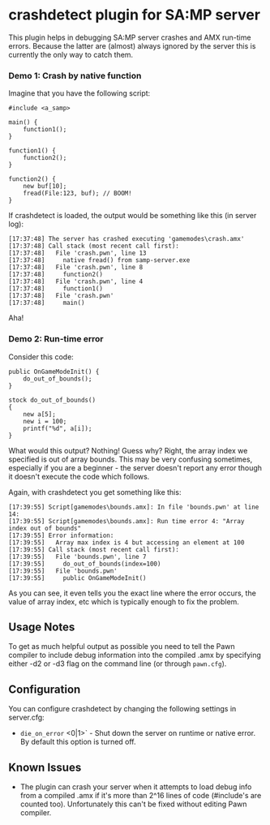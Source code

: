 crashdetect plugin for SA:MP server
===================================

This plugin helps in debugging SA:MP server crashes and AMX run-time errors. Because the latter are (almost) always
ignored by the server this is currently the only way to catch them.

### Demo 1: Crash by native function ###

Imagine that you have the following script:

	#include <a_samp>

	main() {
		function1();
  	}

	function1() {
		function2();
	}

	function2() {
		new buf[10];
		fread(File:123, buf); // BOOM!
	}

If crashdetect is loaded, the output would be something like this (in server log):

	[17:37:48] The server has crashed executing 'gamemodes\crash.amx'
	[17:37:48] Call stack (most recent call first):
	[17:37:48]   File 'crash.pwn', line 13
	[17:37:48]     native fread() from samp-server.exe
	[17:37:48]   File 'crash.pwn', line 8
	[17:37:48]     function2()
	[17:37:48]   File 'crash.pwn', line 4
	[17:37:48]     function1()
	[17:37:48]   File 'crash.pwn'
	[17:37:48]     main()

Aha! 


### Demo 2: Run-time error ###

Consider this code:

	public OnGameModeInit() {
		do_out_of_bounds();
	}

	stock do_out_of_bounds()
	{
		new a[5];
		new i = 100;
		printf("%d", a[i]);
 	}

What would this output? Nothing! Guess why? Right, the array index we specified is out of array bounds. 
This may be very confusing sometimes, especially if you are a beginner - the server doesn't report any error
though it doesn't execute the code which follows.

Again, with crashdetect you get something like this:

	[17:39:55] Script[gamemodes\bounds.amx]: In file 'bounds.pwn' at line 14:
	[17:39:55] Script[gamemodes\bounds.amx]: Run time error 4: "Array index out of bounds"
	[17:39:55] Error information:
	[17:39:55]   Array max index is 4 but accessing an element at 100
	[17:39:55] Call stack (most recent call first):
	[17:39:55]   File 'bounds.pwn', line 7
	[17:39:55]     do_out_of_bounds(index=100)
	[17:39:55]   File 'bounds.pwn'
	[17:39:55]     public OnGameModeInit()

As you can see, it even tells you the exact line where the error occurs, the value of array index, etc which 
is typically enough to fix the problem.

Usage Notes
-----------

To get as much helpful output as possible you need to tell the Pawn compiler to include debug information
into the compiled .amx by specifying either -d2 or -d3 flag on the command line (or through `pawn.cfg`).

Configuration
-------------

You can configure crashdetect by changing the following settings in server.cfg:

*	`die_on_error` <0|1>` - Shut down the server on runtime or native error. 
	By default this option is turned off.

Known Issues
------------

*	The plugin can crash your server when it attempts to load debug info from a compiled .amx
	if it's more than 2^16 lines of code (#include's are counted too). Unfortunately this can't be 
	fixed without editing Pawn compiler. 
